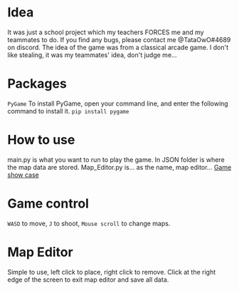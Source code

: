 # Idea
It was just a school project which my teachers FORCES me and my teammates to do. If you find any bugs, please contact me @TataOwO#4689 on discord.
The idea of the game was from a classical arcade game. I don't like stealing, it was my teammates' idea, don't judge me...

# Packages
`PyGame`
To install PyGame, open your command line, and enter the following command to install it.
```pip install pygame```

# How to use
main.py is what you want to run to play the game.
In JSON folder is where the map data are stored. Map_Editor.py is... as the name, map editor...
[Game show case](https://youtu.be/5DkM4hkmJec)

# Game control
`WASD` to move,
`J` to shoot,
`Mouse scroll` to change maps.

# Map Editor
Simple to use, left click to place, right click to remove. Click at the right edge of the screen to exit map editor and save all data.
